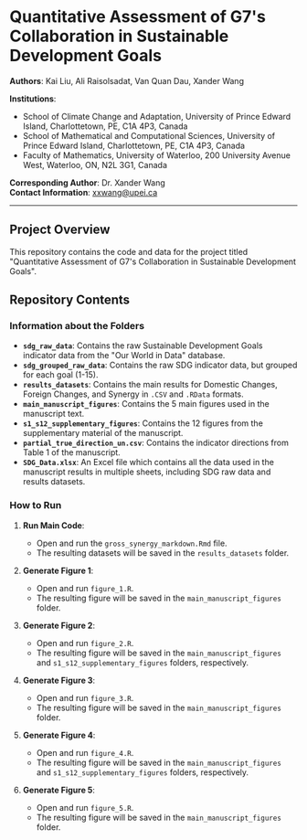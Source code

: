 # Quantitative Assessment of G7's Collaboration in Sustainable Development Goals

**Authors**: Kai Liu, Ali Raisolsadat, Van Quan Dau, Xander Wang

**Institutions**:  
- School of Climate Change and Adaptation, University of Prince Edward Island, Charlottetown, PE, C1A 4P3, Canada
- School of Mathematical and Computational Sciences, University of Prince Edward Island, Charlottetown, PE, C1A 4P3, Canada  
- Faculty of Mathematics, University of Waterloo, 200 University Avenue West, Waterloo, ON, N2L 3G1, Canada

**Corresponding Author**: Dr. Xander Wang  
**Contact Information**: [xxwang@upei.ca](mailto:xxwang@upei.ca)

---

## Project Overview

This repository contains the code and data for the project titled "Quantitative Assessment of G7's Collaboration in Sustainable Development Goals".

## Repository Contents

### Information about the Folders

- **`sdg_raw_data`**: Contains the raw Sustainable Development Goals indicator data from the "Our World in Data" database.
- **`sdg_grouped_raw_data`**: Contains the raw SDG indicator data, but grouped for each goal (1-15).
- **`results_datasets`**: Contains the main results for Domestic Changes, Foreign Changes, and Synergy in `.CSV` and `.RData` formats.
- **`main_manuscript_figures`**: Contains the 5 main figures used in the manuscript text.
- **`s1_s12_supplementary_figures`**: Contains the 12 figures from the supplementary material of the manuscript.
- **`partial_true_direction_un.csv`**: Contains the indicator directions from Table 1 of the manuscript.
- **`SDG_Data.xlsx`**: An Excel file which contains all the data used in the manuscript results in multiple sheets, including SDG raw data and results datasets.

### How to Run

1. **Run Main Code**:
    - Open and run the `gross_synergy_markdown.Rmd` file.
    - The resulting datasets will be saved in the `results_datasets` folder.

2. **Generate Figure 1**:
    - Open and run `figure_1.R`.
    - The resulting figure will be saved in the `main_manuscript_figures` folder.

3. **Generate Figure 2**:
    - Open and run `figure_2.R`.
    - The resulting figure will be saved in the `main_manuscript_figures` and `s1_s12_supplementary_figures` folders, respectively.

4. **Generate Figure 3**:
    - Open and run `figure_3.R`.
    - The resulting figure will be saved in the `main_manuscript_figures` folder.

5. **Generate Figure 4**:
    - Open and run `figure_4.R`.
    - The resulting figure will be saved in the `main_manuscript_figures` and `s1_s12_supplementary_figures` folders, respectively.

6. **Generate Figure 5**:
    - Open and run `figure_5.R`.
    - The resulting figure will be saved in the `main_manuscript_figures` folder.
